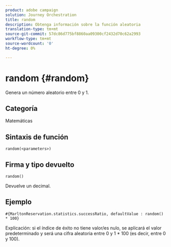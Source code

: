 ```yaml
---
product: adobe campaign
solution: Journey Orchestration
title: random
description: Obtenga información sobre la función aleatoria
translation-type: tm+mt
source-git-commit: 57dc86d775bf8860aa09300cf2432d70c62a2993
workflow-type: tm+mt
source-wordcount: '0'
ht-degree: 0%

---
```



# random {#random}

Genera un número aleatorio entre 0 y 1.

## Categoría

Matemáticas

## Sintaxis de función

`random(<parameters>)`

## Firma y tipo devuelto

`random()`

Devuelve un decimal.

## Ejemplo

`#{MarltonReservation.statistics.successRatio, defaultValue : random() * 100}`

Explicación: si el índice de éxito no tiene valor/es nulo, se aplicará el valor predeterminado y será una cifra aleatoria entre 0 y 1 * 100 (es decir, entre 0 y 100).

